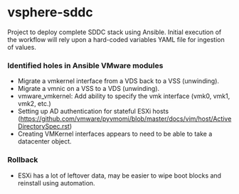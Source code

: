 # vsphere-sddc
Project to deploy complete SDDC stack using Ansible. Initial execution of the workflow will rely upon a hard-coded variables YAML file for ingestion of values.

### Identified holes in Ansible VMware modules
- Migrate a vmkernel interface from a VDS back to a VSS (unwinding).
- Migrate a vmnic on a VSS to a VDS (unwinding).
- vmware_vmkernel: Add ability to specify the vmk interface (vmk0, vmk1, vmk2, etc.)
- Setting up AD authentication for stateful ESXi hosts (https://github.com/vmware/pyvmomi/blob/master/docs/vim/host/ActiveDirectorySpec.rst)
- Creating VMKernel interfaces appears to need to be able to take a datacenter object.

### Rollback
- ESXi has a lot of leftover data, may be easier to wipe boot blocks and reinstall using automation.
